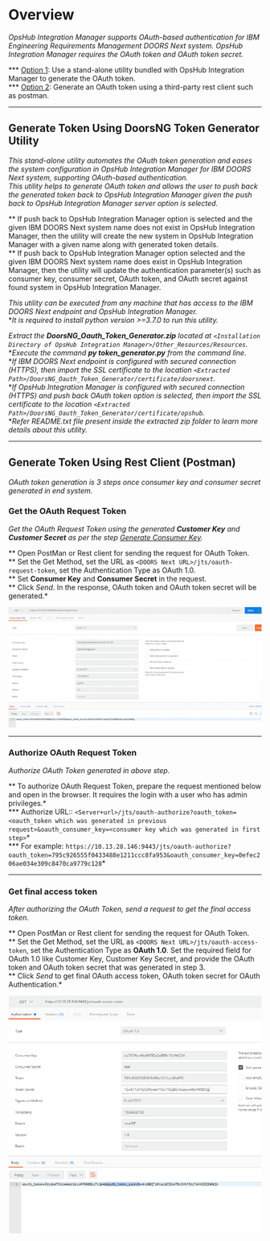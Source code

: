 # Overview

*OpsHub Integration Manager supports OAuth-based authentication for IBM Engineering Requirements Management DOORS Next system. OpsHub Integration Manager requires the OAuth token and OAuth token secret.*

*** [Option 1](#generate-token-using-doorsng-token-generator-utility): Use a stand-alone utility bundled with OpsHub Integration Manager to generate the OAuth token.  
*** [Option 2](#generate-token-using-rest-client-postman): Generate an OAuth token using a third-party rest client such as postman.

---

## Generate Token Using DoorsNG Token Generator Utility

*This stand-alone utility automates the OAuth token generation and eases the system configuration in OpsHub Integration Manager for IBM DOORS Next system, supporting OAuth-based authentication.*  
*This utility helps to generate OAuth token and allows the user to push back the generated token back to OpsHub Integration Manager given the push back to OpsHub Integration Manager server option is selected.*

** If push back to OpsHub Integration Manager option is selected and the given IBM DOORS Next system name does not exist in OpsHub Integration Manager, then the utility will create the new system in OpsHub Integration Manager with a given name along with generated token details.  
** If push back to OpsHub Integration Manager option selected and the given IBM DOORS Next system name does exist in OpsHub Integration Manager, then the utility will update the authentication parameter(s) such as consumer key, consumer secret, OAuth token, and OAuth secret against found system in OpsHub Integration Manager.

*This utility can be executed from any machine that has access to the IBM DOORS Next endpoint and OpsHub Integration Manager.*  
**It is required to install python version >=3.7.0 to run this utility.*

*Extract the **DoorsNG_Oauth_Token_Generator.zip** located at `<Installation Directory of OpsHub Integration Manager>/Other_Resources/Resources`.*  
**Execute the command **py token_generator.py** from the command line.*  
**If IBM DOORS Next endpoint is configured with secured connection (HTTPS), then import the SSL certificate to the location `<Extracted Path>/DoorsNG_Oauth_Token_Generator/certificate/doorsnext`.*  
**If OpsHub Integration Manager is configured with secured connection (HTTPS) and push back OAuth token option is selected, then import the SSL certificate to the location `<Extracted Path>/DoorsNG_Oauth_Token_Generator/certificate/opshub`.*  
**Refer README.txt file present inside the extracted zip folder to learn more details about this utility.*

---

## Generate Token Using Rest Client (Postman)

*OAuth token generation is 3 steps once consumer key and consumer secret generated in end system.*

### Get the OAuth Request Token

*Get the OAuth Request Token using the generated **Customer Key** and **Customer Secret** as per the step [Generate Consumer Key](ibm_rational_doors_next_generation#steps_for_oauth_token_generation).*

** Open PostMan or Rest client for sending the request for OAuth Token.  
** Set the Get Method, set the URL as `<DOORS Next URL>/jts/oauth-request-token`, set the Authentication Type as OAuth 1.0.  
** Set **Consumer Key** and **Consumer Secret** in the request.  
** Click *Send*. In the response, OAuth token and OAuth token secret will be generated.*

<p align="center">
  <img src="../assets/DoorsNG_7.png" alt="DOORS Next Request Token" width="750px" />
</p>

---

### Authorize OAuth Request Token

*Authorize OAuth Token generated in above step.*

** To authorize OAuth Request Token, prepare the request mentioned below and open in the browser. It requires the login with a user who has admin privileges.*  
*** Authorize URL:: `<Server+url>/jts/oauth-authorize?oauth_token=<oauth_token which was generated in previous request>&oauth_consumer_key=<consumer key which was generated in first step>`*  
*** For example: `https://10.13.28.146:9443/jts/oauth-authorize?oauth_token=795c926555f0433488e1211ccc8fa953&oauth_consumer_key=0efec206ae034e309c8470ca9779c128`*

---

### Get final access token

*After authorizing the OAuth Token, send a request to get the final access token.*

** Open PostMan or Rest client for sending the request for OAuth Token.  
** Set the Get Method, set the URL as `<DOORS Next URL>/jts/oauth-access-token`, set the Authentication Type as **OAuth 1.0**. Set the required field for OAuth 1.0 like Customer Key, Customer Key Secret, and provide the OAuth token and OAuth token secret that was generated in step 3.  
** Click *Send* to get final OAuth access token, OAuth token secret for OAuth Authentication.*

<p align="center">
  <img src="../assets/DoorsNG_8.png" alt="DOORS Next Access Token" width="750px" />
</p>
